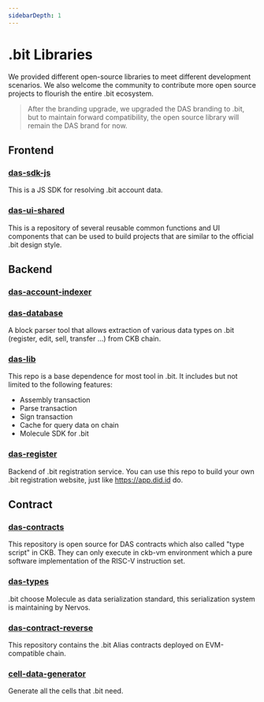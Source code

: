 ```yaml
---
sidebarDepth: 1
---
```


# .bit Libraries
We provided different open-source libraries to meet different development scenarios. We also welcome the community to contribute more open source projects to flourish the entire .bit ecosystem.

> After the branding upgrade, we upgraded the DAS branding to .bit, but to maintain forward compatibility, the open source library will remain the DAS brand for now.

## Frontend

### [das-sdk-js](https://github.com/dotbitHQ/das-sdk-js)
This is a JS SDK for resolving .bit account data.

### [das-ui-shared](https://github.com/dotbitHQ/das-ui-shared)
This is a repository of several reusable common functions and UI components that can be used to build projects that are similar to the official .bit design style.

## Backend

### [das-account-indexer](https://github.com/dotbitHQ/das-account-indexer)


### [das-database](https://github.com/dotbitHQ/das-database)
A block parser tool that allows extraction of various data types on .bit (register, edit, sell, transfer ...) from CKB chain.

### [das-lib](https://github.com/dotbitHQ/das-lib)
This repo is a base dependence for most tool in .bit. It includes but not limited to the following features:
- Assembly transaction
- Parse transaction
- Sign transaction
- Cache for query data on chain
- Molecule SDK for .bit

### [das-register](https://github.com/dotbitHQ/das-register)
Backend of .bit registration service. You can use this repo to build your own .bit registration website, just like https://app.did.id do.

## Contract

### [das-contracts](https://github.com/dotbitHQ/das-contracts)
This repository is open source for DAS contracts which also called "type script" in CKB. They can only execute in ckb-vm environment which a pure software implementation of the RISC-V instruction set.

### [das-types](https://github.com/dotbitHQ/das-types)
.bit choose Molecule as data serialization standard, this serialization system is maintaining by Nervos.

### [das-contract-reverse](https://github.com/dotbitHQ/das-contract-reverse)
This repository contains the .bit Alias contracts deployed on EVM-compatible chain.

### [cell-data-generator](https://github.com/dotbitHQ/cell-data-generator)
Generate all the cells that .bit need.
